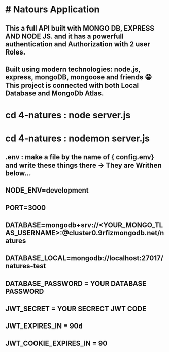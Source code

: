 # # Natours Application

## This a full API built with MONGO DB, EXPRESS AND NODE JS. and it has a powerfull authentication and Authorization with 2 user Roles.

## Built using modern technologies: node.js, express, mongoDB, mongoose and friends 😁 This project is connected with both Local Database and MongoDb Atlas.

<!-- ************************************* -->
<!-- ************************************* -->

# cd 4-natures : node server.js

# cd 4-natures : nodemon server.js

<!-- ************************************* -->

## .env : make a file by the name of { config.env} and write these things there -> They are Writhen below...

<!-- ************************************* -->

## NODE_ENV=development

## PORT=3000

## DATABASE=mongodb+srv://<YOUR_MONGO_TLAS_USERNAME>:<PASSWORD>@cluster0.9rfizmongodb.net/natures

## DATABASE_LOCAL=mongodb://localhost:27017/natures-test

## DATABASE_PASSWORD = YOUR DATABASE PASSWORD

## JWT_SECRET = YOUR SECRECT JWT CODE

## JWT_EXPIRES_IN = 90d

## JWT_COOKIE_EXPIRES_IN = 90

<!-- ************************************* -->
